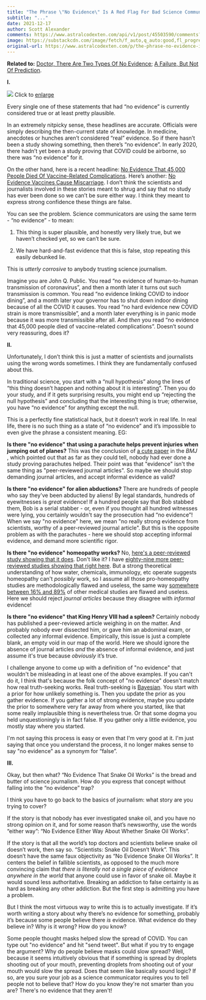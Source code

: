 ```yaml
---
title: "The Phrase \"No Evidence\" Is A Red Flag For Bad Science Communication"
subtitle: "..."
date: 2021-12-17
author: Scott Alexander
comments: https://www.astralcodexten.com/api/v1/post/45503590/comments?&all_comments=true
image: https://substackcdn.com/image/fetch/f_auto,q_auto:good,fl_progressive:steep/https%3A%2F%2Fbucketeer-e05bbc84-baa3-437e-9518-adb32be77984.s3.amazonaws.com%2Fpublic%2Fimages%2Fe23c3be8-57fd-4c89-b959-488469a72f80_1861x1200.png
original-url: https://www.astralcodexten.com/p/the-phrase-no-evidence-is-a-red-flag
---
```

**Related to:** [Doctor, There Are Two Types Of No Evidence](https://www.overcomingbias.com/2008/08/doctor-there-ar.html); [A Failure, But Not Of Prediction](https://slatestarcodex.com/2020/04/14/a-failure-but-not-of-prediction/).

**I.**

[![](https://substackcdn.com/image/fetch/w_1456,c_limit,f_auto,q_auto:good,fl_progressive:steep/https%3A%2F%2Fbucketeer-e05bbc84-baa3-437e-9518-adb32be77984.s3.amazonaws.com%2Fpublic%2Fimages%2Fe23c3be8-57fd-4c89-b959-488469a72f80_1861x1200.png)](http://slatestarcodex.com/blog_images/no_evidence_large.png) Click to [enlarge](http://slatestarcodex.com/blog_images/no_evidence_large.png)

Every single one of these statements that had “no evidence” is currently considered true or at least pretty plausible.

In an extremely nitpicky sense, these headlines are accurate. Officials were simply describing the then-current state of knowledge. In medicine, anecdotes or hunches aren’t considered “real” evidence. So if there hasn’t been a study showing something, then there’s “no evidence”. In early 2020, there hadn’t yet been a study proving that COVID could be airborne, so there was “no evidence” for it.

On the other hand, here is a recent headline: [No Evidence That 45,000 People Died Of Vaccine-Related Complications](https://www.usatoday.com/story/news/factcheck/2021/09/10/fact-check-no-evidence-vaccine-related-complications-killed-45-000/8256978002/). Here’s another: [No Evidence Vaccines Cause Miscarriage](https://www.msn.com/en-us/news/us/fact-check-no-evidence-pfizer-moderna-covid-19-vaccines-cause-miscarriage/ar-AARMn2d). I don’t think the scientists and journalists involved in these stories meant to shrug and say that no study has ever been done so we can’t be sure either way. I think they meant to express strong confidence these things are false.

You can see the problem. Science communicators are using the same term - “no evidence” - to mean:

  1. This thing is super plausible, and honestly very likely true, but we haven’t checked yet, so we can’t be sure.

  2. We have hard-and-fast evidence that this is false, stop repeating this easily debunked lie.




This is _utterly corrosive_ to anybody trusting science journalism. 

Imagine you are John Q. Public. You read “no evidence of human-to-human transmission of coronavirus”, and then a month later it turns out such transmission is common. You read “no evidence linking COVID to indoor dining”, and a month later your governor has to shut down indoor dining because of all the COVID it causes. You read “no hard evidence new COVID strain is more transmissible”, and a month later everything is in panic mode because it was more transmissible after all. And _then_ you read “no evidence that 45,000 people died of vaccine-related complications”. Doesn’t sound very reassuring, does it?

**II.**

Unfortunately, I don’t think this is just a matter of scientists and journalists using the wrong words sometimes. I think they are fundamentally confused about this. 

In traditional science, you start with a “null hypothesis” along the lines of “this thing doesn’t happen and nothing about it is interesting”. Then you do your study, and if it gets surprising results, you might end up “rejecting the null hypothesis” and concluding that the interesting thing is true; otherwise, you have “no evidence” for anything except the null. 

This is a perfectly fine statistical hack, but it doesn’t work in real life. In real life, there is no such thing as a state of “no evidence” and it’s impossible to even give the phrase a consistent meaning. EG:

**Is there "no evidence" that using a parachute helps prevent injuries when jumping out of planes?** This was the conclusion of [a cute paper](https://www.bmj.com/content/327/7429/1459?ijkey=c3677213eca83ff6599127794fc58c4e0f6de55a&keytype2=tf_ipsecsha) in the _BMJ_ , which pointed out that as far as they could tell, nobody had ever done a study proving parachutes helped. Their point was that "evidence" isn't the same thing as "peer-reviewed journal articles". So maybe we should stop demanding journal articles, and accept informal evidence as valid?

**Is there "no evidence" for alien abductions?** There are hundreds of people who say they've been abducted by aliens! By legal standards, hundreds of eyewitnesses is _great_ evidence! If a hundred people say that Bob stabbed them, Bob is a serial stabber - or, even if you thought all hundred witnesses were lying, you certainly wouldn't say the prosecution had “no evidence”! When we say "no evidence" here, we mean "no really strong evidence from scientists, worthy of a peer-reviewed journal article". But this is the opposite problem as with the parachutes - here we should stop accepting informal evidence, and demand more scientific rigor.

**Is there "no evidence" homeopathy works?** No, [here's a peer-reviewed study showing that it does](https://pubmed.ncbi.nlm.nih.gov/30202036/). Don't like it? I have [eighty-nine more peer-reviewed studies showing that right here](https://pubmed.ncbi.nlm.nih.gov/9310601). But a strong theoretical understanding of how water, chemicals, immunology, etc operate suggests homeopathy can't _possibly_ work, so I assume all those pro-homeopathy studies are methodologically flawed and useless, the same way [somewhere between 16% and 89%](https://en.wikipedia.org/wiki/Replication_crisis#In_medicine) of other medical studies are flawed and useless. Here we should reject _journal articles_ because they disagree with _informal_ evidence!

**Is there "no evidence" that King Henry VIII had a spleen?** Certainly nobody has published a peer-reviewed article weighing in on the matter. And probably nobody ever dissected him, or gave him an abdominal exam, or collected any informal evidence. Empirically, this issue is just a complete blank, an empty void in our map of the world. Here we should ignore the absence of journal articles _and_ the absence of informal evidence, and just assume it's true because _obviously_ it’s true.

I challenge anyone to come up with a definition of "no evidence" that wouldn't be misleading in at least one of the above examples. If you can't do it, I think that's because the folk concept of "no evidence" doesn't match how real truth-seeking works. Real truth-seeking is [Bayesian](https://www.yudkowsky.net/rational/bayes). You start with a prior for how unlikely something is. Then you update the prior as you gather evidence. If you gather a lot of strong evidence, maybe you update the prior to somewhere very far away from where you started, like that some really implausible thing is nevertheless true. Or that some dogma you held unquestioningly is in fact false. If you gather only a little evidence, you mostly stay where you started.

I'm not saying this process is easy or even that I'm very good at it. I'm just saying that once you understand the process, it no longer makes sense to say "no evidence" as a synonym for “false”. 

**III.**

Okay, but then what? “No Evidence That Snake Oil Works” is the bread and butter of science journalism. How do you express that concept without falling into the “no evidence” trap?

I think you have to go back to the basics of journalism: what story are you trying to cover? 

If the story is that nobody has ever investigated snake oil, and you have no strong opinion on it, and for some reason that’s newsworthy, use the words “either way”: “No Evidence Either Way About Whether Snake Oil Works”. 

If the story is that all the world’s top doctors and scientists believe snake oil doesn’t work, then say so. “Scientists: Snake Oil Doesn’t Work”. This doesn’t have the same faux objectivity as “No Evidence Snake Oil Works”. It centers the belief in fallible scientists, as opposed to the much more convincing claim that _there is literally not a single piece of evidence anywhere in the world_ that anyone could use in favor of snake oil. Maybe it would sound less authoritative. Breaking an addiction to false certainty is as hard as breaking any other addiction. But the first step is admitting you have a problem.

But I think the most virtuous way to write this is to actually investigate. If it’s worth writing a story about why there’s no evidence for something, probably it’s because some people believe there _is_ evidence. What evidence do they believe in? Why is it wrong? How do you know?

Some people thought masks helped slow the spread of COVID. You can type out "no evidence" and hit "send tweet". But what if you try to engage the argument? Why do people believe masks could slow spread? Well, because it seems intuitively obvious that if something is spread by droplets shooting out of your mouth, preventing droplets from shooting out of your mouth would slow the spread. Does that seem like basically sound logic? If so, are you sure your job as a science communicator requires you to tell people not to believe that? How do you know they're not smarter than you are? There's no evidence that they aren't!
